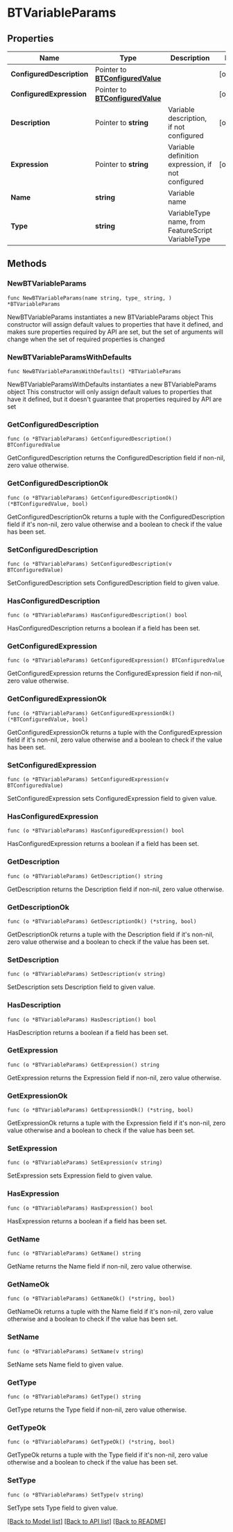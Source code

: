 # BTVariableParams

## Properties

Name | Type | Description | Notes
------------ | ------------- | ------------- | -------------
**ConfiguredDescription** | Pointer to [**BTConfiguredValue**](BTConfiguredValue.md) |  | [optional] 
**ConfiguredExpression** | Pointer to [**BTConfiguredValue**](BTConfiguredValue.md) |  | [optional] 
**Description** | Pointer to **string** | Variable description, if not configured | [optional] 
**Expression** | Pointer to **string** | Variable definition expression, if not configured | [optional] 
**Name** | **string** | Variable name | 
**Type** | **string** | VariableType name, from FeatureScript VariableType | 

## Methods

### NewBTVariableParams

`func NewBTVariableParams(name string, type_ string, ) *BTVariableParams`

NewBTVariableParams instantiates a new BTVariableParams object
This constructor will assign default values to properties that have it defined,
and makes sure properties required by API are set, but the set of arguments
will change when the set of required properties is changed

### NewBTVariableParamsWithDefaults

`func NewBTVariableParamsWithDefaults() *BTVariableParams`

NewBTVariableParamsWithDefaults instantiates a new BTVariableParams object
This constructor will only assign default values to properties that have it defined,
but it doesn't guarantee that properties required by API are set

### GetConfiguredDescription

`func (o *BTVariableParams) GetConfiguredDescription() BTConfiguredValue`

GetConfiguredDescription returns the ConfiguredDescription field if non-nil, zero value otherwise.

### GetConfiguredDescriptionOk

`func (o *BTVariableParams) GetConfiguredDescriptionOk() (*BTConfiguredValue, bool)`

GetConfiguredDescriptionOk returns a tuple with the ConfiguredDescription field if it's non-nil, zero value otherwise
and a boolean to check if the value has been set.

### SetConfiguredDescription

`func (o *BTVariableParams) SetConfiguredDescription(v BTConfiguredValue)`

SetConfiguredDescription sets ConfiguredDescription field to given value.

### HasConfiguredDescription

`func (o *BTVariableParams) HasConfiguredDescription() bool`

HasConfiguredDescription returns a boolean if a field has been set.

### GetConfiguredExpression

`func (o *BTVariableParams) GetConfiguredExpression() BTConfiguredValue`

GetConfiguredExpression returns the ConfiguredExpression field if non-nil, zero value otherwise.

### GetConfiguredExpressionOk

`func (o *BTVariableParams) GetConfiguredExpressionOk() (*BTConfiguredValue, bool)`

GetConfiguredExpressionOk returns a tuple with the ConfiguredExpression field if it's non-nil, zero value otherwise
and a boolean to check if the value has been set.

### SetConfiguredExpression

`func (o *BTVariableParams) SetConfiguredExpression(v BTConfiguredValue)`

SetConfiguredExpression sets ConfiguredExpression field to given value.

### HasConfiguredExpression

`func (o *BTVariableParams) HasConfiguredExpression() bool`

HasConfiguredExpression returns a boolean if a field has been set.

### GetDescription

`func (o *BTVariableParams) GetDescription() string`

GetDescription returns the Description field if non-nil, zero value otherwise.

### GetDescriptionOk

`func (o *BTVariableParams) GetDescriptionOk() (*string, bool)`

GetDescriptionOk returns a tuple with the Description field if it's non-nil, zero value otherwise
and a boolean to check if the value has been set.

### SetDescription

`func (o *BTVariableParams) SetDescription(v string)`

SetDescription sets Description field to given value.

### HasDescription

`func (o *BTVariableParams) HasDescription() bool`

HasDescription returns a boolean if a field has been set.

### GetExpression

`func (o *BTVariableParams) GetExpression() string`

GetExpression returns the Expression field if non-nil, zero value otherwise.

### GetExpressionOk

`func (o *BTVariableParams) GetExpressionOk() (*string, bool)`

GetExpressionOk returns a tuple with the Expression field if it's non-nil, zero value otherwise
and a boolean to check if the value has been set.

### SetExpression

`func (o *BTVariableParams) SetExpression(v string)`

SetExpression sets Expression field to given value.

### HasExpression

`func (o *BTVariableParams) HasExpression() bool`

HasExpression returns a boolean if a field has been set.

### GetName

`func (o *BTVariableParams) GetName() string`

GetName returns the Name field if non-nil, zero value otherwise.

### GetNameOk

`func (o *BTVariableParams) GetNameOk() (*string, bool)`

GetNameOk returns a tuple with the Name field if it's non-nil, zero value otherwise
and a boolean to check if the value has been set.

### SetName

`func (o *BTVariableParams) SetName(v string)`

SetName sets Name field to given value.


### GetType

`func (o *BTVariableParams) GetType() string`

GetType returns the Type field if non-nil, zero value otherwise.

### GetTypeOk

`func (o *BTVariableParams) GetTypeOk() (*string, bool)`

GetTypeOk returns a tuple with the Type field if it's non-nil, zero value otherwise
and a boolean to check if the value has been set.

### SetType

`func (o *BTVariableParams) SetType(v string)`

SetType sets Type field to given value.



[[Back to Model list]](../README.md#documentation-for-models) [[Back to API list]](../README.md#documentation-for-api-endpoints) [[Back to README]](../README.md)


